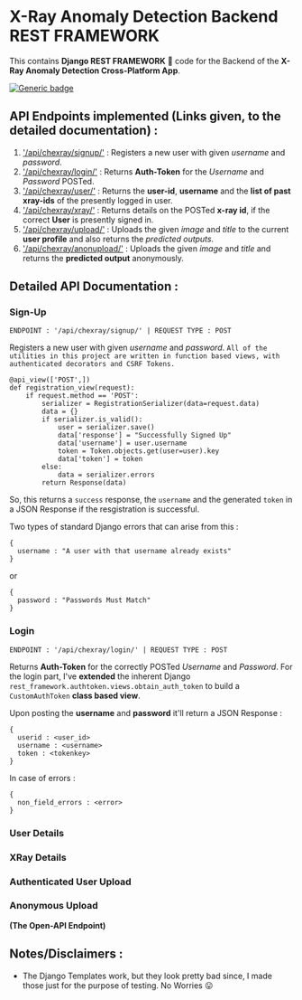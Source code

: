 # X-Ray Anomaly Detection Backend REST FRAMEWORK

This contains **Django REST FRAMEWORK** :sleeping_bed: code for the Backend of the **X-Ray Anomaly Detection Cross-Platform App**.

[![Generic badge](https://img.shields.io/badge/Django-RESTFRAMEWORK-red.svg)](https://shields.io/)

## API Endpoints implemented (Links given, to the detailed documentation) :

1. ['/api/chexray/signup/'](#sign-up) : Registers a new user with given *username* and *password*.
2. ['/api/chexray/login/'](#login) : Returns **Auth-Token** for the *Username* and *Password* POSTed.
3. ['/api/chexray/user/'](#user-details) : Returns the **user-id**, **username** and the **list of past xray-ids** of the presently logged in user.
4. ['/api/chexray/xray/'](#xray-details) : Returns details on the POSTed **x-ray id**, if the correct **User** is presently signed in.
5. ['/api/chexray/upload/'](#authenticated-user-upload) : Uploads the given *image* and *title* to the current **user profile** and also returns the *predicted outputs.*
6. ['/api/chexray/anonupload/'](#anonymous-upload) : Uploads the given *image* and *title* and returns the **predicted output** anonymously.

## Detailed API Documentation :

### Sign-Up

```ENDPOINT : '/api/chexray/signup/' | REQUEST TYPE : POST```

Registers a new user with given *username* and *password*. ```All of the utilities in this project are written in function based views, with authenticated decorators and CSRF Tokens. ```

```
@api_view(['POST',])
def registration_view(request):
    if request.method == 'POST':
        serializer = RegistrationSerializer(data=request.data)
        data = {}
        if serializer.is_valid():
            user = serializer.save()
            data['response'] = "Successfully Signed Up"
            data['username'] = user.username
            token = Token.objects.get(user=user).key
            data['token'] = token
        else:
            data = serializer.errors
        return Response(data)
```

So, this returns a ```success``` response, the ```username``` and the generated ```token``` in a JSON Response if the resgistration is successful.

Two types of standard Django errors that can arise from this :
```
{
  username : "A user with that username already exists"
}
```
or
```
{
  password : "Passwords Must Match"
}
```

### Login

```ENDPOINT : '/api/chexray/login/' | REQUEST TYPE : POST```

Returns **Auth-Token** for the correctly POSTed *Username* and *Password*. For the login part, I've **extended** the inherent Django ```rest_framework.authtoken.views.obtain_auth_token``` to build a ```CustomAuthToken``` **class based view**.

Upon posting the **username** and **password** it'll return a JSON Response :
```
{
  userid : <user_id>
  username : <username>
  token : <tokenkey>
}
```
In case of errors :
```
{
  non_field_errors : <error>
}
```

### User Details

### XRay Details

### Authenticated User Upload

### Anonymous Upload 

**(The Open-API Endpoint)**


## Notes/Disclaimers : 

* The Django Templates work, but they look pretty bad since, I made those just for the purpose of testing. No Worries  :stuck_out_tongue: 
